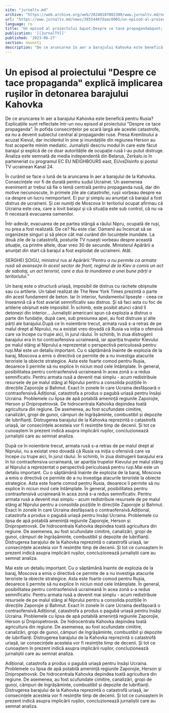 ```yaml
---
site: "jurnaltv.md"
archive: "https://web.archive.org/web/20240107002300/www.jurnaltv.md/news/3855446fdaac0905/un-episod-al-proiectului-despre-ce-tace-propaganda-explica-implicarea-rusilor-in-detonarea-barajului-"
url: "https://www.jurnaltv.md/news/3855446fdaac0905/un-episod-al-proiectului-despre-ce-tace-propaganda-explica-implicarea-rusilor-in-detonarea-barajului-"
language: ro
title: "Un episod al proiectului &quot;Despre ce tace propaganda&quot; explică implicarea rușilor în detonarea barajului Kahovka"
publication: '[[JurnalTV]]'
published: '2023-06-27'
section: novosti
description: "De ce aruncarea în aer a barajului Kahovka este benefică pentru Rusia? Explicațiile sunt reflectate într-un nou episod al proiectului"
---
```


# Un episod al proiectului &quot;Despre ce tace propaganda&quot; explică implicarea rușilor în detonarea barajului Kahovka

De ce aruncarea în aer a barajului Kahovka este benefică pentru Rusia? Explicațiile sunt reflectate într-un nou episod al proiectului "Despre ce tace propaganda". În pofida consecințelor pe scară largă ale acestei catastrofe, ea nu a devenit subiectul central al propagandei ruse. Presa Kremlinului a acuzat Kievul, dar incidentul în sine și inundațiile din regiunea Herson au fost acoperite minim mediatic. Jurnaliștii descriu modul în care este făcut barajul și explică de ce doar autoritățile de ocupație rusă l-au putut distruge. Analiza este semnată de media independentă din Belarus, Zerkalo.io în parteneriat cu programul ЕС EU NEIGHBOURS east, EUvsDisinfo și postul TV ucrainean Kanal 24.

În curând se face o lună de la aruncarea în aer a barajului de la Kahovka. Consecințele vor fi de durată pentru sudul Ucrainei. Un asemenea eveniment ar trebui să fie o temă centrală pentru propaganda rusă, dar din motive necunoscute, în primele zile ale catastrofei, rușii vorbeau despre ea ca despre un lucru neimportant. Ei pur și simplu au anunțat că barajul a fost distrus de ucraineni. Și cei numiți de Moscova în teritoriul ocupat afirmau că Ucraina este cea, care a lovit barajul și că situația este sub control, că nu va fi necesară evacuarea oamenilor.

Într-adevăr, evacuarea de pe partea stângă a râului Nipru, ocupată de ruși, nu prea a fost realizată. De ce? Nu este clar. Oamenii au încercat să se organizeze singuri și să plece cât mai curând din locuințele inundate. La două zile de la catastrofă, posturile TV rusești vorbeau despre această situație, ca printre altele, doar vreo 30 de secunde. Ministerul Apărării a anunțat din start că barajul a fost explodat de ucraineni. Atât.

SERGHEI ȘOIGU, ministrul rus al Apărării:*"Pentru a nu permite ca armata rusă să avanseze în acest sector de front, regimul de la Kiev a comis un act de sabotaj, un act terorist, care a dus la inundarea a unei bune părți a teritoriului."*

Un baraj este o structură uriașă, imposibil de distrus cu rachete obișnuite sau cu artilerie. Un tabel realizat de The New York Times prezintă o parte din acest fundament de beton. Iar în interior, fundamentul lipsește - ceea ce înseamnă că a fost avariat semnificativ sau distrus. Și să faci asta cu foc de artilerie obișnuit este imposibil. În schimb, este posibil atunci când îl detonezi din interior... Jurnaliștii americani spun că explozia a distrus o parte din fundație, după care, sub presiunea apei, au fost distruse și alte părți ale barajului.După ce în noiembrie trecut, armata rusă s-a retras de pe malul drept al Niprului, nu a existat vreo dovadă că Rusia va iniția o ofensivă care va începe cu trupe aici, în jurul râului. În schimb, în ziua distrugerii barajului era în toi contraofensiva ucraineană, iar apariția trupelor Kievului pe malul stâng al Niprului a reprezentat o perspectivă periculoasă pentru ruși.Mai este un detaliu important. Cu o săptămână înainte de explozia de la baraj, Moscova a emis o directivă ce permite de a nu investiga atacurile teroriste la obiecte strategice. Asta este foarte comod pentru Rusia, deoarece îi permite să nu explice în niciun mod cele întâmplate. În general, posibilitatea pentru contraofensivă ucraineană în acea zonă s-a redus semnificativ. Pentru armata rusă a devenit mai simplu - acum redistribuie resursele de pe malul stâng al Niprului pentru a consolida pozițiile în direcțiile Zaporojie și Bahmut. Exact în zonele în care Ucraina desfășoară o contraofensivă.Adițional, catastrofa a produs o pagubă uriașă pentru însăși Ucraina. Problemele cu lipsa de apă potabilă amenință regiunile Zaporojie, Herson și Dnipropetrovsk. De hidrocentrala Kahovka depindea toată agricultura din regiune. De asemenea, au fost scufundate cimitire, canalizări, gropi de gunoi, câmpuri de îngrășăminte, combustibil și depozite de lubrifianți. Distrugerea barajului de la Kahovka reprezintă o catastrofă uriașă, iar consecințele acesteia vor fi resimțite timp de decenii. Și tot ce cunoaștem în prezent indică asupra implicării rușilor, concluzionează jurnaliștii care au semnat analiza.

După ce în noiembrie trecut, armata rusă s-a retras de pe malul drept al Niprului, nu a existat vreo dovadă că Rusia va iniția o ofensivă care va începe cu trupe aici, în jurul râului. În schimb, în ziua distrugerii barajului era în toi contraofensiva ucraineană, iar apariția trupelor Kievului pe malul stâng al Niprului a reprezentat o perspectivă periculoasă pentru ruși.Mai este un detaliu important. Cu o săptămână înainte de explozia de la baraj, Moscova a emis o directivă ce permite de a nu investiga atacurile teroriste la obiecte strategice. Asta este foarte comod pentru Rusia, deoarece îi permite să nu explice în niciun mod cele întâmplate. În general, posibilitatea pentru contraofensivă ucraineană în acea zonă s-a redus semnificativ. Pentru armata rusă a devenit mai simplu - acum redistribuie resursele de pe malul stâng al Niprului pentru a consolida pozițiile în direcțiile Zaporojie și Bahmut. Exact în zonele în care Ucraina desfășoară o contraofensivă.Adițional, catastrofa a produs o pagubă uriașă pentru însăși Ucraina. Problemele cu lipsa de apă potabilă amenință regiunile Zaporojie, Herson și Dnipropetrovsk. De hidrocentrala Kahovka depindea toată agricultura din regiune. De asemenea, au fost scufundate cimitire, canalizări, gropi de gunoi, câmpuri de îngrășăminte, combustibil și depozite de lubrifianți. Distrugerea barajului de la Kahovka reprezintă o catastrofă uriașă, iar consecințele acesteia vor fi resimțite timp de decenii. Și tot ce cunoaștem în prezent indică asupra implicării rușilor, concluzionează jurnaliștii care au semnat analiza.

Mai este un detaliu important. Cu o săptămână înainte de explozia de la baraj, Moscova a emis o directivă ce permite de a nu investiga atacurile teroriste la obiecte strategice. Asta este foarte comod pentru Rusia, deoarece îi permite să nu explice în niciun mod cele întâmplate. În general, posibilitatea pentru contraofensivă ucraineană în acea zonă s-a redus semnificativ. Pentru armata rusă a devenit mai simplu - acum redistribuie resursele de pe malul stâng al Niprului pentru a consolida pozițiile în direcțiile Zaporojie și Bahmut. Exact în zonele în care Ucraina desfășoară o contraofensivă.Adițional, catastrofa a produs o pagubă uriașă pentru însăși Ucraina. Problemele cu lipsa de apă potabilă amenință regiunile Zaporojie, Herson și Dnipropetrovsk. De hidrocentrala Kahovka depindea toată agricultura din regiune. De asemenea, au fost scufundate cimitire, canalizări, gropi de gunoi, câmpuri de îngrășăminte, combustibil și depozite de lubrifianți. Distrugerea barajului de la Kahovka reprezintă o catastrofă uriașă, iar consecințele acesteia vor fi resimțite timp de decenii. Și tot ce cunoaștem în prezent indică asupra implicării rușilor, concluzionează jurnaliștii care au semnat analiza.

Adițional, catastrofa a produs o pagubă uriașă pentru însăși Ucraina. Problemele cu lipsa de apă potabilă amenință regiunile Zaporojie, Herson și Dnipropetrovsk. De hidrocentrala Kahovka depindea toată agricultura din regiune. De asemenea, au fost scufundate cimitire, canalizări, gropi de gunoi, câmpuri de îngrășăminte, combustibil și depozite de lubrifianți. Distrugerea barajului de la Kahovka reprezintă o catastrofă uriașă, iar consecințele acesteia vor fi resimțite timp de decenii. Și tot ce cunoaștem în prezent indică asupra implicării rușilor, concluzionează jurnaliștii care au semnat analiza.